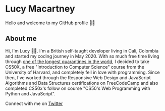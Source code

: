 # Lucy Macartney

Hello and welcome to my GitHub profile 👋🏻

## About me

Hi, I'm Lucy 👋🏻. I'm a British self-taught developer living in Cali, Colombia and started my coding journey in May 2020. With so much free time living through [one of the longest quarantines in the world](https://www.abc.net.au/news/2020-11-09/colombia-six-month-coronavirus-lockdown-price-to-pay/12855242), I decided to take CS50X, a free "Introduction to Computer Science" course from the University of Harvard, and completely fell in love with programming. Since then, I've worked through the Responsive Web Design and JavaScript Algorithms and Data Structures certifications on FreeCodeCamp and also completed CS50x's follow on course "CS50's Web Programming with Python and JavaScript". 

Connect with me on [Twitter](https://twitter.com/codingwithlucy)

<!--
**lmac-1/lmac-1** is a ✨ _special_ ✨ repository because its `README.md` (this file) appears on your GitHub profile.

~~strike through text~~
![alt-text](link)

 <details>
  <summary>Click to expand!</summary>

    ## More great tips!

    - item 1 
    - item 2
</details>

Here are some ideas to get you started:

- 🔭 I’m currently working on ...
- 🌱 I’m currently learning ...
- 👯 I’m looking to collaborate on ...
- 🤔 I’m looking for help with ...
- 💬 Ask me about ...
- 📫 How to reach me: ...
- 😄 Pronouns: ...
- ⚡ Fun fact: ...
-->
